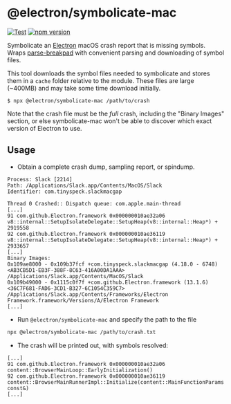 # @electron/symbolicate-mac

[![Test](https://github.com/electron/symbolicate-mac/actions/workflows/test.yml/badge.svg)](https://github.com/electron/symbolicate-mac/actions/workflows/test.yml)
[![npm version](http://img.shields.io/npm/v/@electron/symbolicate-mac.svg)](https://npmjs.org/package/@electron/symbolicate-mac)

Symbolicate an [Electron](https://www.electronjs.org/) macOS crash report that is
missing symbols. Wraps [parse-breakpad](https://github.com/nornagon/parse-breakpad) with
convenient parsing and downloading of symbol files.

This tool downloads the symbol files needed to symbolicate and stores them in a
`cache` folder relative to the module. These files are large (~400MB) and may
take some time download initially.

```
$ npx @electron/symbolicate-mac /path/to/crash
```

Note that the crash file must be the _full_ crash, including the "Binary
Images" section, or else symbolicate-mac won't be able to discover which exact
version of Electron to use.

## Usage

- Obtain a complete crash dump, sampling report, or spindump.

```
Process: Slack [2214]
Path: /Applications/Slack.app/Contents/MacOS/Slack
Identifier: com.tinyspeck.slackmacgap

Thread 0 Crashed:: Dispatch queue: com.apple.main-thread
[...]
91 com.github.Electron.framework 0x000000010ae32a06 v8::internal::SetupIsolateDelegate::SetupHeap(v8::internal::Heap*) + 2919558
92 com.github.Electron.framework 0x000000010ae36119 v8::internal::SetupIsolateDelegate::SetupHeap(v8::internal::Heap*) + 2933657
[...]
Binary Images:
0x109ae8000 - 0x109b37fcf +com.tinyspeck.slackmacgap (4.18.0 - 6748) <AB3CB5D1-EB3F-388F-8C63-416A00DA1AAA> /Applications/Slack.app/Contents/MacOS/Slack
0x109b49000 - 0x1115c0f7f +com.github.Electron.framework (13.1.6) <36C7F681-FAD6-3CD1-B327-6C1054C359C7> /Applications/Slack.app/Contents/Frameworks/Electron Framework.framework/Versions/A/Electron Framework
[...]
```

- Run `@electron/symbolicate-mac` and specify the path to the file

```sh
npx @electron/symbolicate-mac /path/to/crash.txt
```

- The crash will be printed out, with symbols resolved:

```
[...]
91 com.github.Electron.framework 0x000000010ae32a06 content::BrowserMainLoop::EarlyInitialization()
92 com.github.Electron.framework 0x000000010ae36119 content::BrowserMainRunnerImpl::Initialize(content::MainFunctionParams const&)
[...]
```
